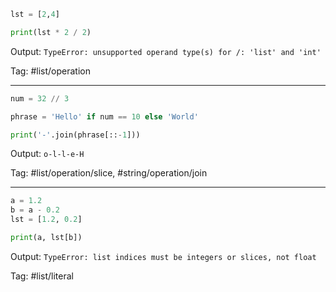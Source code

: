 ```python
lst = [2,4]

print(lst * 2 / 2)
```
Output: `TypeError: unsupported operand type(s) for /: 'list' and 'int'`

Tag: #list/operation

---
```python
num = 32 // 3

phrase = 'Hello' if num == 10 else 'World'

print('-'.join(phrase[::-1]))
```
Output: `o-l-l-e-H`

Tag: #list/operation/slice, #string/operation/join

---
```python
a = 1.2
b = a - 0.2
lst = [1.2, 0.2]

print(a, lst[b])
```
Output: `TypeError: list indices must be integers or slices, not float`

Tag: #list/literal